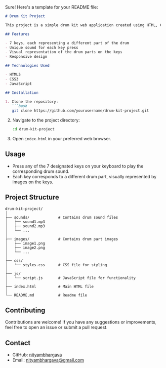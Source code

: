 Sure! Here's a template for your README file:

```markdown
# Drum Kit Project

This project is a simple drum kit web application created using HTML, CSS, and JavaScript. It consists of 7 alphabet keys, each corresponding to a drum part. When a key is pressed on the keyboard, the drum plays a unique sound associated with that key.

## Features

- 7 keys, each representing a different part of the drum
- Unique sound for each key press
- Visual representation of the drum parts on the keys
- Responsive design

## Technologies Used

- HTML5
- CSS3
- JavaScript

## Installation

1. Clone the repository:
   ```bash
   git clone https://github.com/yourusername/drum-kit-project.git
   ```
2. Navigate to the project directory:
   ```bash
   cd drum-kit-project
   ```
3. Open `index.html` in your preferred web browser.

## Usage

- Press any of the 7 designated keys on your keyboard to play the corresponding drum sound.
- Each key corresponds to a different drum part, visually represented by images on the keys.

## Project Structure

```
drum-kit-project/
│
├── sounds/             # Contains drum sound files
│   ├── sound1.mp3
│   ├── sound2.mp3
│   └── ...
│
├── images/             # Contains drum part images
│   ├── image1.png
│   ├── image2.png
│   └── ...
│
├── css/
│   └── styles.css      # CSS file for styling
│
├── js/
│   └── script.js       # JavaScript file for functionality
│
├── index.html          # Main HTML file
│
└── README.md           # Readme file
```

## Contributing

Contributions are welcome! If you have any suggestions or improvements, feel free to open an issue or submit a pull request.

## Contact

- GitHub: [nityambhargava](https://github.com/nityambhargava)
- Email: nityambhargava@gmail.com

```
